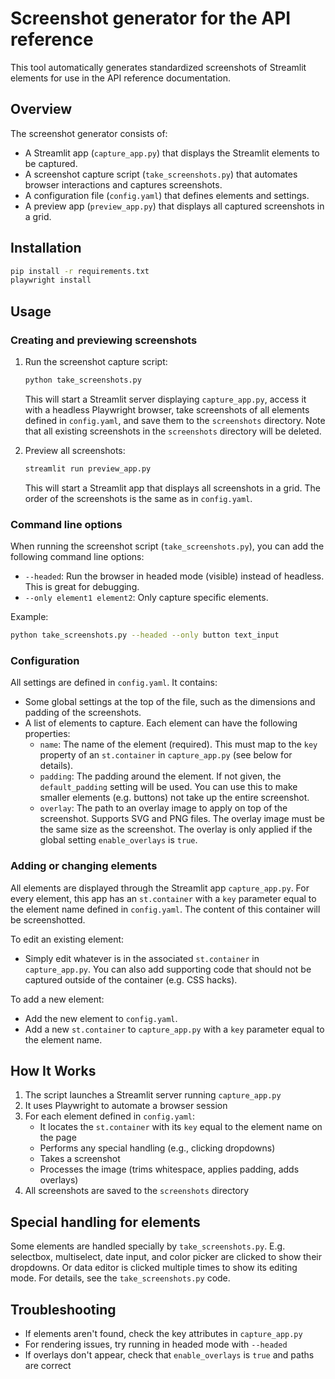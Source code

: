 # Screenshot generator for the API reference

This tool automatically generates standardized screenshots of Streamlit elements for
use in the API reference documentation.

## Overview

The screenshot generator consists of:

- A Streamlit app (`capture_app.py`) that displays the Streamlit elements to be
  captured.
- A screenshot capture script (`take_screenshots.py`) that automates browser
  interactions and captures screenshots.
- A configuration file (`config.yaml`) that defines elements and settings.
- A preview app (`preview_app.py`) that displays all captured screenshots in a grid.

## Installation

```bash
pip install -r requirements.txt
playwright install
```

## Usage

### Creating and previewing screenshots

1. Run the screenshot capture script:

   ```bash
   python take_screenshots.py
   ```

   This will start a Streamlit server displaying `capture_app.py`, access it with a headless
   Playwright browser, take screenshots of all elements defined in `config.yaml`, and save
   them to the `screenshots` directory. Note that all existing screenshots in the
   `screenshots` directory will be deleted.

2. Preview all screenshots:

   ```bash
   streamlit run preview_app.py
   ```

   This will start a Streamlit app that displays all screenshots in a grid. The order
   of the screenshots is the same as in `config.yaml`.

### Command line options

When running the screenshot script (`take_screenshots.py`), you can add the following
command line options:

- `--headed`: Run the browser in headed mode (visible) instead of headless. This is great
  for debugging.
- `--only element1 element2`: Only capture specific elements.

Example:

```bash
python take_screenshots.py --headed --only button text_input
```

### Configuration

All settings are defined in `config.yaml`. It contains:

- Some global settings at the top of the file, such as the dimensions and padding of the
  screenshots.
- A list of elements to capture. Each element can have the following properties:
  - `name`: The name of the element (required). This must map to the `key` property of
    an `st.container` in `capture_app.py` (see below for details).
  - `padding`: The padding around the element. If not given, the `default_padding`
    setting will be used. You can use this to make smaller elements (e.g. buttons) not
    take up the entire screenshot.
  - `overlay`: The path to an overlay image to apply on top of the screenshot. Supports
    SVG and PNG files. The overlay image must be the same size as the screenshot. The
    overlay is only applied if the global setting `enable_overlays` is `true`.

### Adding or changing elements

All elements are displayed through the Streamlit app `capture_app.py`. For every element,
this app has an `st.container` with a `key` parameter equal to the element name defined
in `config.yaml`. The content of this container will be screenshotted.

To edit an existing element:

- Simply edit whatever is in the associated `st.container` in `capture_app.py`. You can
  also add supporting code that should not be captured outside of the container (e.g.
  CSS hacks).

To add a new element:

- Add the new element to `config.yaml`.
- Add a new `st.container` to `capture_app.py` with a `key` parameter equal to the
  element name.

## How It Works

1. The script launches a Streamlit server running `capture_app.py`
2. It uses Playwright to automate a browser session
3. For each element defined in `config.yaml`:
   - It locates the `st.container` with its `key` equal to the element name on the page
   - Performs any special handling (e.g., clicking dropdowns)
   - Takes a screenshot
   - Processes the image (trims whitespace, applies padding, adds overlays)
4. All screenshots are saved to the `screenshots` directory

## Special handling for elements

Some elements are handled specially by `take_screenshots.py`. E.g. selectbox,
multiselect, date input, and color picker are clicked to show their dropdowns. Or data
editor is clicked multiple times to show its editing mode. For details, see the
`take_screenshots.py` code.

## Troubleshooting

- If elements aren't found, check the key attributes in `capture_app.py`
- For rendering issues, try running in headed mode with `--headed`
- If overlays don't appear, check that `enable_overlays` is `true` and paths are correct
